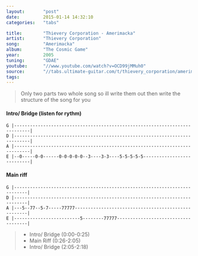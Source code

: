 ```yaml
---
layout:       "post"
date:         2015-01-14 14:32:10
categories:   "tabs"

title:        "Thievery Corporation - Amerimacka"
artist:       "Thievery Corporation"
song:         "Amerimacka"
album:        "The Cosmic Game"
year:         2005
tuning:       "GDAE"
youtube:      "//www.youtube.com/watch?v=OCD99jMMuh0"
source:       "//tabs.ultimate-guitar.com/t/thievery_corporation/amerimaka_btab.htm"
tags:         
---
```


> Only two parts two whole song so ill write them out then write the structure of the song for you

#### Intro/ Bridge (listen for rythm)

```
G |----------------------------------------------------------------------------|
D |----------------------------------------------------------------------------|
A |----------------------------------------------------------------------------|
E |--0-----0-0------0-0-0-0-0--3----3-3----5-5-5-5-5---------------------------|
```

#### Main riff
```
G |---------------------------------------------------------------------------|
D |---------------------------------------------------------------------------|
A |---5--77--5-7-----77777----------------------------------------------------|
E |-------------------------5--------77777------------------------------------|
```

> - Intro/ Bridge (0:00-0:25)
> - Main Riff (0:26-2:05)
> - Intro/ Bridge (2:05-2:18)